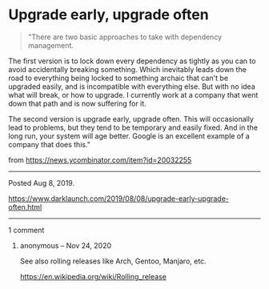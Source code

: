 # Upgrade early, upgrade often

> "There are two basic approaches to take with dependency management.

The first version is to lock down every dependency as tightly as you can to avoid accidentally breaking something. Which inevitably leads down the road to everything being locked to something archaic that can't be upgraded easily, and is incompatible with everything else. But with no idea what will break, or how to upgrade. I currently work at a company that went down that path and is now suffering for it.

The second version is upgrade early, upgrade often. This will occasionally lead to problems, but they tend to be temporary and easily fixed. And in the long run, your system will age better. Google is an excellent example of a company that does this."

from https://news.ycombinator.com/item?id=20032255

---

Posted Aug 8, 2019.

https://www.darklaunch.com/2019/08/08/upgrade-early-upgrade-often.html

---

1 comment

<ol><li><div>

anonymous &ndash; Nov 24, 2020<div>

See also rolling releases like Arch, Gentoo, Manjaro, etc.

https://en.wikipedia.org/wiki/Rolling_release

</div></div></li></ol>